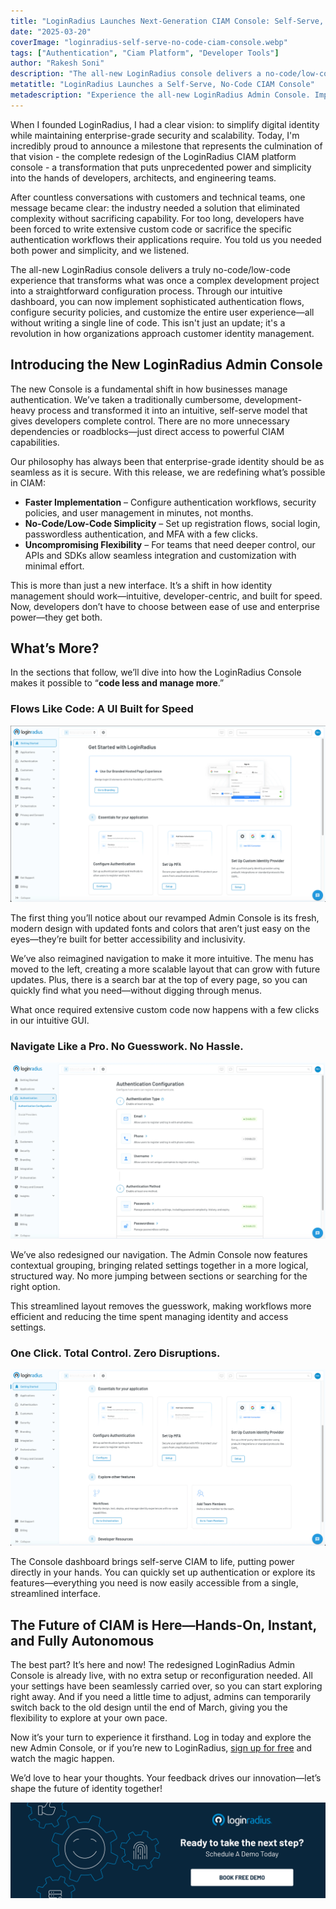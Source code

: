 ```yaml
---
title: "LoginRadius Launches Next-Generation CIAM Console: Self-Serve, No-Code, and Built for Speed"
date: "2025-03-20"
coverImage: "loginradius-self-serve-no-code-ciam-console.webp"
tags: ["Authentication", "Ciam Platform", "Developer Tools"]
author: "Rakesh Soni"
description: "The all-new LoginRadius console delivers a no-code/low-code experience that transforms complex development projects into a straightforward configuration process. You can now implement sophisticated authentication flows, configure security policies, and customize the entire user experience—all without writing a single line of code."
metatitle: "LoginRadius Launches a Self-Serve, No-Code CIAM Console"
metadescription: "Experience the all-new LoginRadius Admin Console. Implement authentication flows, configure security policies & customize user experiences with no code."
---
```


When I founded LoginRadius, I had a clear vision: to simplify digital identity while maintaining enterprise-grade security and scalability. Today, I'm incredibly proud to announce a milestone that represents the culmination of that vision - the complete redesign of the LoginRadius CIAM platform console - a transformation that puts unprecedented power and simplicity into the hands of developers, architects, and engineering teams.

After countless conversations with customers and technical teams, one message became clear: the industry needed a solution that eliminated complexity without sacrificing capability. For too long, developers have been forced to write extensive custom code or sacrifice the specific authentication workflows their applications require. You told us you needed both power and simplicity, and we listened.

The all-new LoginRadius console delivers a truly no-code/low-code experience that transforms what was once a complex development project into a straightforward configuration process. Through our intuitive dashboard, you can now implement sophisticated authentication flows, configure security policies, and customize the entire user experience—all without writing a single line of code. This isn't just an update; it's a revolution in how organizations approach customer identity management.

## Introducing the New LoginRadius Admin Console

The new Console is a fundamental shift in how businesses manage authentication. We’ve taken a traditionally cumbersome, development-heavy process and transformed it into an intuitive, self-serve model that gives developers complete control. There are no more unnecessary dependencies or roadblocks—just direct access to powerful CIAM capabilities.

Our philosophy has always been that enterprise-grade identity should be as seamless as it is secure. With this release, we are redefining what’s possible in CIAM:

* **Faster Implementation** – Configure authentication workflows, security policies, and user management in minutes, not months.
* **No-Code/Low-Code Simplicity** – Set up registration flows, social login, passwordless authentication, and MFA with a few clicks.
* **Uncompromising Flexibility** – For teams that need deeper control, our APIs and SDKs allow seamless integration and customization with minimal effort.

This is more than just a new interface. It’s a shift in how identity management should work—intuitive, developer-centric, and built for speed. Now, developers don’t have to choose between ease of use and enterprise power—they get both.

## What’s More? 

In the sections that follow, we’ll dive into how the LoginRadius Console makes it possible to “**code less and manage more**.” 

### Flows Like Code: A UI Built for Speed

![Screenshot of the LoginRadius Admin Console](loginradius-admin-console.webp)

The first thing you’ll notice about our revamped Admin Console is its fresh, modern design with updated fonts and colors that aren’t just easy on the eyes—they’re built for better accessibility and inclusivity. 

We’ve also reimagined navigation to make it more intuitive. The menu has moved to the left, creating a more scalable layout that can grow with future updates. Plus, there is a search bar at the top of every page, so you can quickly find what you need—without digging through menus.

What once required extensive custom code now happens with a few clicks in our intuitive GUI.

### Navigate Like a Pro. No Guesswork. No Hassle.

![Screenshot of the LoginRadius Admin Console highlighting contextual grouping on the menu.](contextual-grouping.webp)

We’ve also redesigned our navigation. The Admin Console now features contextual grouping, bringing related settings together in a more logical, structured way. No more jumping between sections or searching for the right option.

This streamlined layout removes the guesswork, making workflows more efficient and reducing the time spent managing identity and access settings.

### One Click. Total Control. Zero Disruptions.

![Screenshot of the LoginRadius Console Dashboard](loginradius-console-dashboard.webp)

The Console dashboard brings self-serve CIAM to life, putting power directly in your hands. You can quickly set up authentication or explore its features—everything you need is now easily accessible from a single, streamlined interface.

## The Future of CIAM is Here—Hands-On, Instant, and Fully Autonomous

The best part? It’s here and now! The redesigned LoginRadius Admin Console is already live, with no extra setup or reconfiguration needed. All your settings have been seamlessly carried over, so you can start exploring right away. And if you need a little time to adjust, admins can temporarily switch back to the old design until the end of March, giving you the flexibility to explore at your own pace.

Now it’s your turn to experience it firsthand. Log in today and explore the new Admin Console, or if you’re new to LoginRadius, [sign up for free](https://accounts.loginradius.com/auth.aspx?return_url=https://console.loginradius.com/login&action=register) and watch the magic happen. 

We’d love to hear your thoughts. Your feedback drives our innovation—let’s shape the future of identity together!

[![LoginRadius Book a Demo](../../assets/book-a-demo-loginradius.png)](https://www.loginradius.com/book-a-demo/)
